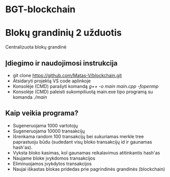 # BGT-blockchain
# Blokų grandinių 2 užduotis
Centralizuota blokų grandinė
## Įdiegimo ir naudojimosi instrukcija
- git clone https://github.com/Matas-V/blockchain.git
- Atsidaryti projektą VS code aplinkoje
- Konsolėje (CMD) parašyti komandą *g++ -o main main.cpp -fopenmp*
- Konsolėje (CMD) paleisti sukompiliuotą main.exe tipo programą su komanda *./main*
## Kaip veikia programa?
- Sugeneruojama 1000 vartotojų
- Sugeneruojama 10000 transakcijų
- Išrenkama random 100 transakcijų bei sukuriamas merkle tree paprastuoju būdu (sudedant visų bloko transakcijų id ir gaunamas hash'as).
- Vyksta bloko kasimas, kol gaunamas reikalavimus atitinkantis hash'as
- Naujame bloke įvykdomos transakcijos
- Eliminuojamos įvykdytos transakcijos
- Naujai iškastas blokas pridedas prie pagrindinės grandinės (blockchain)
